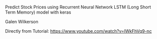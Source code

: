 Predict Stock Prices using Recurrent Neural Network LSTM (Long Short Term Memory) model with keras

Galen Wilkerson

Directly from Tutorial: https://www.youtube.com/watch?v=lWkFhVq9-nc
